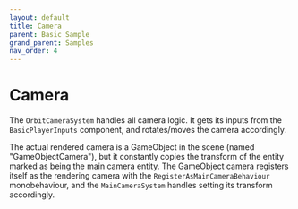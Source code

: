 ```yaml
---
layout: default
title: Camera
parent: Basic Sample
grand_parent: Samples
nav_order: 4
---
```


# Camera

The `OrbitCameraSystem` handles all camera logic. It gets its inputs from the `BasicPlayerInputs` component, and rotates/moves the camera accordingly.

The actual rendered camera is a GameObject in the scene (named "GameObjectCamera"), but it constantly copies the transform of the entity marked as being the main camera entity. The GameObject camera registers itself as the rendering camera with the `RegisterAsMainCameraBehaviour` monobehaviour, and the `MainCameraSystem` handles setting its transform accordingly. 